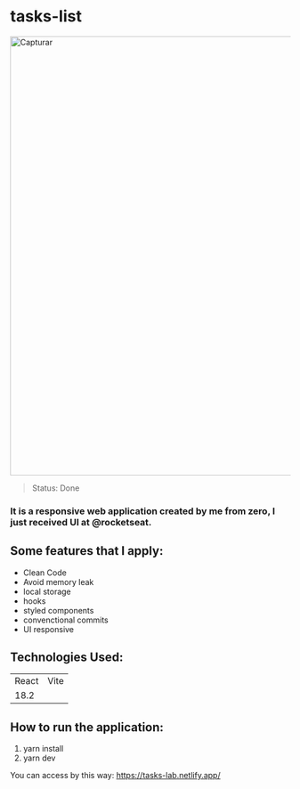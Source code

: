 # tasks-list
<img width="789" alt="Capturar" src="https://user-images.githubusercontent.com/63013634/213540559-86e00bbc-0fc1-4938-8c9a-878221e95515.PNG">

> Status: Done

### It is a responsive web application created by me from zero, I just received UI at @rocketseat. 

## Some features that I apply:

+ Clean Code
+ Avoid memory leak
+ local storage
+ hooks
+ styled components
+ convenctional commits
+ UI responsive

## Technologies Used: 

<table>
<tr>
<td> React</td>
<td>Vite </td>
</tr>
<tr>
<td> 18.2 </td>
<td> </td>
</tr>


</table>

## How to run the application:

1) yarn install
2) yarn dev

You can access by this way: <a>https://tasks-lab.netlify.app/</a>

